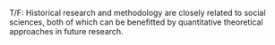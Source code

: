 T/F: Historical research and methodology are closely related to social sciences, both of which can be benefitted by quantitative theoretical approaches in future research.
